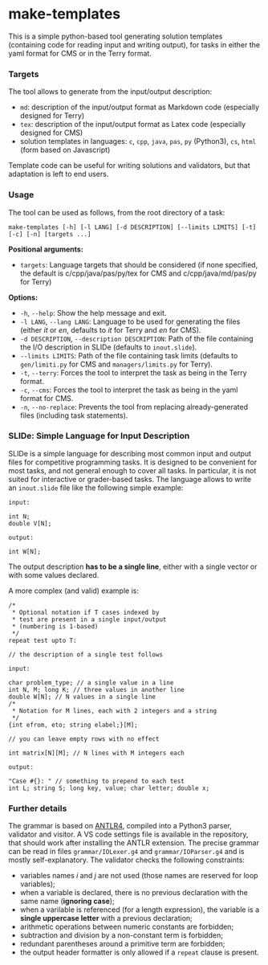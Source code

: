 # make-templates

This is a simple python-based tool generating solution templates (containing code for reading input and writing output), for tasks in either the yaml format for CMS or in the Terry format.

### Targets

The tool allows to generate from the input/output description:

- `md`: description of the input/output format as Markdown code (especially designed for Terry)
- `tex`: description of the input/output format as Latex code (especially designed for CMS)
- solution templates in languages: `c`, `cpp`, `java`, `pas`, `py` (Python3), `cs`, `html` (form based on Javascript)

Template code can be useful for writing solutions and validators, but that adaptation is left to end users.

### Usage

The tool can be used as follows, from the root directory of a task:

```
make-templates [-h] [-l LANG] [-d DESCRIPTION] [--limits LIMITS] [-t] [-c] [-n] [targets ...]
```

**Positional arguments:**

- `targets`: Language targets that should be considered (if none specified, the default is c/cpp/java/pas/py/tex for CMS and c/cpp/java/md/pas/py for Terry)

**Options:**

- `-h`, `--help`: Show the help message and exit.
- `-l LANG`, `--lang LANG`: Language to be used for generating the files (either *it* or *en*, defaults to *it* for Terry and *en* for CMS).
- `-d DESCRIPTION`, `--description DESCRIPTION`: Path of the file containing the I/O description in SLIDe (defaults to `inout.slide`).
- `--limits LIMITS`: Path of the file containing task limits (defaults to `gen/limiti.py` for CMS and `managers/limits.py` for Terry).
- `-t`, `--terry`: Forces the tool to interpret the task as being in the Terry format.
- `-c`, `--cms`: Forces the tool to interpret the task as being in the yaml format for CMS.
- `-n`, `--no-replace`: Prevents the tool from replacing already-generated files (including task statements).

### SLIDe: Simple Language for Input Description

SLIDe is a simple language for describing most common input and output files for competitive programming tasks. It is designed to be convenient for most tasks, and not general enough to cover all tasks. In particular, it is not suited for interactive or grader-based tasks. The language allows to write an `inout.slide` file like the following simple example:

```
input:

int N;
double V[N];

output:

int W[N];
```

The output description **has to be a single line**, either with a single vector or with some values declared.

A more complex (and valid) example is:

```
/*
 * Optional notation if T cases indexed by
 * test are present in a single input/output
 * (numbering is 1-based)
 */
repeat test upto T:

// the description of a single test follows

input:

char problem_type; // a single value in a line
int N, M; long K; // three values in another line 
double W[N]; // N values in a single line
/*
 * Notation for M lines, each with 2 integers and a string
 */
{int efrom, eto; string elabel;}[M];

// you can leave empty rows with no effect

int matrix[N][M]; // N lines with M integers each

output:

"Case #{}: " // something to prepend to each test
int L; string S; long key, value; char letter; double x;
```

### Further details

The grammar is based on [ANTLR4](https://github.com/antlr/antlr4), compiled into a Python3 parser, validator and visitor. A VS code settings file is available in the repository, that should work after installing the ANTLR extension. The precise grammar can be read in files `grammar/IOLexer.g4` and `grammar/IOParser.g4` and is mostly self-explanatory. The validator checks the following constraints:

- variables names $i$ and $j$ are not used (those names are reserved for loop variables);
- when a variable is declared, there is no previous declaration with the same name (**ignoring case**);
- when a varilable is referenced (for a length expression), the variable is a **single uppercase letter** with a previous declaration;
- arithmetic operations between numeric constants are forbidden;
- subtraction and division by a non-constant term is forbidden;
- redundant parentheses around a primitive term are forbidden;
- the output header formatter is only allowed if a `repeat` clause is present.
